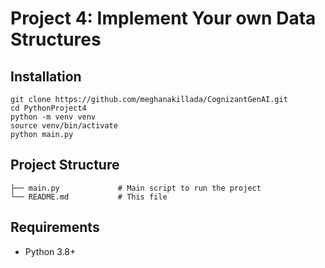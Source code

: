 # Project 4: Implement Your own Data Structures

## Installation
```
git clone https://github.com/meghanakillada/CognizantGenAI.git
cd PythonProject4
python -m venv venv
source venv/bin/activate
python main.py
```

## Project Structure
```
├── main.py             # Main script to run the project
└── README.md           # This file
```

## Requirements
- Python 3.8+